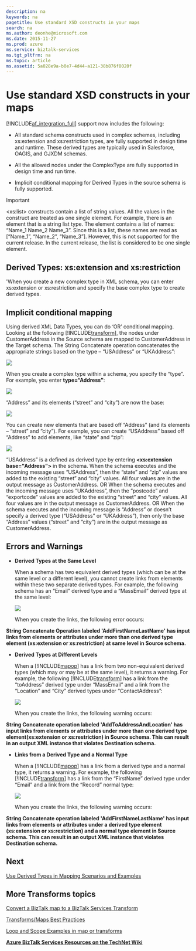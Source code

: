 ```yaml
---
description: na
keywords: na
pagetitle: Use standard XSD constructs in your maps
search: na
ms.author: deonhe@microsoft.com
ms.date: 2015-11-27
ms.prod: azure
ms.service: biztalk-services
ms.tgt_pltfrm: na
ms.topic: article
ms.assetid: 5a028e9a-b0e7-4d44-a121-38b876f8020f
---
```

# Use standard XSD constructs in your maps
[!INCLUDE[af_integration_full](/Token/af_integration_full_md.md)] support now includes the following:

- All standard schema constructs used in complex schemes, including xs:extension and xs:restriction types, are fully supported in design time and runtime. These derived types are typically used in Salesforce, OAGIS, and GJXDM schemas.

- All the allowed nodes under the ComplexType are fully supported in design time and run time.

- Implicit conditional mapping for Derived Types in the source schema is fully supported.

> [!IMPORTANT]
> &lt;xs:list&gt; constructs contain a list of string values. All the values in the construct are treated as one single element. For example, there is an element that is a string list type. The element contains a list of names: “Name_1 Name_2 Name_3”. Since this is a list, these names are read as [“Name_1”, “Name_2”, “Name_3”]. However, this is not supported for the current release. In the current release, the list is considered to be one single element.

## Derived Types: xs:extension and xs:restriction
'When you create a new complex type in XML schema, you can enter xs:extension or xs:restriction and specify the base complex type to create derived types.

## Implicit conditional mapping
Using derived XML Data Types, you can do ‘OR’ conditional mapping. Looking at the following [!INCLUDE[transform](/Token/transform_md.md)], the nodes under CustomerAddress in the Source schema are mapped to CustomerAddress in the Target schema. The String Concatenate operation concatenates the appropriate strings based on the type – “USAddress” or “UKAddress”:

![](/Image/BtsSvc_USUKAddress.jpg)

When you create a complex type within a schema, you specify the “type”. For example, you enter **type=“Address”**:

![](/Image/BtsSvc_AddressType.jpg)

“Address” and its elements (“street” and “city”) are now the base:

![](/Image/BtsSvc_AddressBase.jpg)

You can create new elements that are based off “Address” (and its elements – “street” and “city”). For example, you can create “USAddress” based off “Address” to add elements, like “state” and “zip”:

![](/Image/BtsSvc_USAddress.jpg)

“USAddress” is a defined as derived type by entering **&lt;xs:extension base="Address"&gt;** in the schema. When the schema executes and the incoming message uses “USAddress”, then the “state” and “zip” values are added to the existing “street” and “city” values. All four values are in the output message as CustomerAddress. 
OR
When the schema executes and the incoming message uses “UKAddress”, then the “postcode” and “exportcode” values are added to the existing “street” and “city” values. All four values are in the output message as CustomerAddress. 
OR
When the schema executes and the incoming message is “Address” or doesn’t specify a derived type (“USAddress” or “UKAddress”), then only the base “Address” values (“street” and “city”) are in the output message as CustomerAddress.

## Errors and Warnings

- **Derived Types at the Same Level**

   When a schema has two equivalent derived types (which can be at the same level or a different level), you cannot create links from elements within these two separate derived types. For example, the following schema has an “Email” derived type and a “MassEmail” derived type at the same level:

   ![](/Image/BtsSvc_Links2DTypes.jpg)

   When you create the links, the following error occurs:

**String Concatenate Operation labeled 'AddFirstNameLastName' has input links from elements or attributes under more than one derived type element (xs:extension or xs:restriction) at same level in Source schema.**

- **Derived Types at Different Levels**

   When a [!INCLUDE[mapop](/Token/mapop_md.md)] has a link from two non-equivalent derived types (which may or may be at the same level), it returns a warning. For example, the following [!INCLUDE[transform](/Token/transform_md.md)] has a link from the “toAddress” derived type under “MassEmail” and a link from the “Location” and “City” derived types under “ContactAddress”:

   ![](/Image/BtsSvc_LinksOnlyDTypes.jpg)

   When you create the links, the following warning occurs:

**String Concatenate operation labeled 'AddToAddressAndLocation' has input links from elements or attributes under more than one derived type element(xs:extension or xs:restriction) in Source schema. This can result in an output XML instance that violates Destination schema.**

- **Links from a Derived Type and a Normal Type**

   When a [!INCLUDE[mapop](/Token/mapop_md.md)] has a link from a derived type and a normal type, it returns a warning. For example, the following [!INCLUDE[transform](/Token/transform_md.md)] has a link from the “FirstName” derived type under “Email” and a link from the “Record” normal type:

   ![](/Image/BtsSvc_LinksDTypes2NTypes.jpg)

   When you create the links, the following warning occurs:

**String Concatenate operation labeled 'AddFirstNameLastName' has input links from elements or attributes under a derived type element (xs:extension or xs:restriction) and a normal type element in Source schema. This can result in an output XML instance that violates Destination schema.**

## Next
[Use Derived Types in Mapping Scenarios and Examples](/Topic/Use_Derived_Types_in_Mapping_Scenarios_and_Examples.md)

## More Transforms topics
[Convert a BizTalk map to a BizTalk Services Transform](/Topic/Convert_a_BizTalk_map_to_a_BizTalk_Services_Transform.md)

[Transforms&#47;Maps Best Practices](/Topic/Transforms/Maps_Best_Practices.md)

[Loop and Scope Examples in map or transforms](/Topic/Loop_and_Scope_Examples_in_map_or_transforms.md)

**[Azure BizTalk Services Resources on the TechNet Wiki](http://social.technet.microsoft.com/wiki/contents/articles/11426.azure-biztalk-services-resources-on-the-technet-wiki.aspx)**

